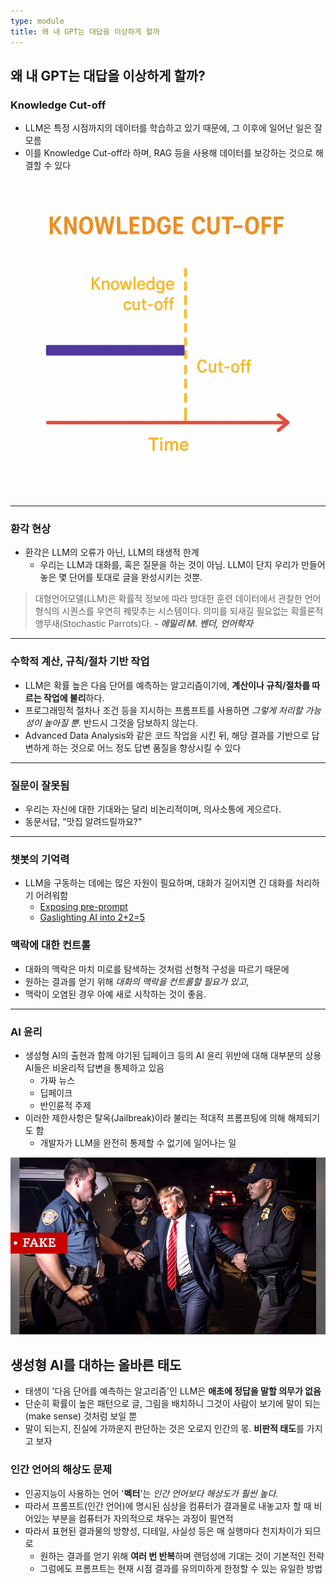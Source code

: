 ```yaml
---
type: module
title: 왜 내 GPT는 대답을 이상하게 할까
---
```


## 왜 내 GPT는 대답을 이상하게 할까?

### Knowledge Cut-off

- LLM은 특정 시점까지의 데이터를 학습하고 있기 때문에, 그 이후에 일어난 일은 잘 모름
- 이를 Knowledge Cut-off라 하며, RAG 등을 사용해 데이터를 보강하는 것으로 해결할 수 있다

![](../attachments/chatgpt-knowledge_cutoff.png)

---

### 환각 현상

- 환각은 LLM의 오류가 아닌, LLM의 태생적 한계
	- 우리는 LLM과 대화를, 혹은 질문을 하는 것이 아님. LLM이 단지 우리가 만들어놓은 몇 단어를 토대로 글을 완성시키는 것뿐.

> 대형언어모델(LLM)은 확률적 정보에 따라 방대한 훈련 데이터에서 관찰한 언어 형식의 시퀀스를 우연히 꿰맞추는 시스템이다. 의미를 되새길 필요없는 확률론적 앵무새(Stochastic Parrots)다. ***- 에밀리 M. 벤더, 언어학자***

---

### 수학적 계산, 규칙/절차 기반 작업

- LLM은 확률 높은 다음 단어를 예측하는 알고리즘이기에, **계산이나 규칙/절차를 따르는 작업에 불리**하다. 
- 프로그래밍적 절차나 조건 등을 지시하는 프롬프트를 사용하면 *그렇게 처리할 가능성이 높아질 뿐.* 반드시 그것을 담보하지 않는다.
- Advanced Data Analysis와 같은 코드 작업을 시킨 뒤, 해당 결과를 기반으로 답변하게 하는 것으로 어느 정도 답변 품질을 향상시킬 수 있다

---

### 질문이 잘못됨

- 우리는 자신에 대한 기대와는 달리 비논리적이며, 의사소통에 게으르다.
- 동문서답, "맛집 알려드릴까요?"

---

### 챗봇의 기억력

- LLM을 구동하는 데에는 많은 자원이 필요하며, 대화가 길어지면 긴 대화를 처리하기 어려워함
	- [Exposing pre-prompt](https://www.reddit.com/r/ChatGPT/comments/12fnqhd/exposing_preprompt/?rdt=53762)
	- [Gaslighting AI into 2+2=5](https://www.youtube.com/watch?v=3wlvNfTNgB8)

### 맥락에 대한 컨트롤

- 대화의 맥락은 마치 미로를 탐색하는 것처럼 선형적 구성을 따르기 때문에 
- 원하는 결과를 얻기 위해 *대화의 맥락을 컨트롤할 필요가 있고*, 
- 맥락이 오염된 경우 아예 새로 시작하는 것이 좋음. 

---

### AI 윤리

- 생성형 AI의 출현과 함께 야기된 딥페이크 등의 AI 윤리 위반에 대해 대부분의 상용 AI들은 비윤리적 답변을 통제하고 있음
	- 가짜 뉴스
	- 딥페이크
	- 반인륜적 주제
- 이러한 제한사항은 탈옥(Jailbreak)이라 불리는 적대적 프롬프팅에 의해 해제되기도 함
	- 개발자가 LLM을 완전히 통제할 수 없기에 일어나는 일

![](../attachments/gpt-deep-fake-trump-got-caught.png)

## 생성형 AI를 대하는 올바른 태도

- 태생이 '다음 단어를 예측하는 알고리즘'인 LLM은 **애초에 정답을 말할 의무가 없음**
- 단순히 확률이 높은 패턴으로 글, 그림을 배치하니 그것이 사람이 보기에 말이 되는(make sense) 것처럼 보일 뿐
- 말이 되는지, 진실에 가까운지 판단하는 것은 오로지 인간의 몫. **비판적 태도**를 가지고 보자

### 인간 언어의 해상도 문제

- 인공지능이 사용하는 언어 '**벡터**'는 *인간 언어보다 해상도가 훨씬 높다.*
- 따라서 프롬프트(인간 언어)에 명시된 심상을 컴퓨터가 결과물로 내놓고자 할 때 비어있는 부분을 컴퓨터가 자의적으로 채우는 과정이 필연적
- 따라서 표현된 결과물의 방향성, 디테일, 사실성 등은 매 실행마다 천지차이가 되므로
	- 원하는 결과를 얻기 위해 **여러 번 반복**하며 랜덤성에 기대는 것이 기본적인 전략
	- 그럼에도 프롬프트는 현재 시점 결과를 유의미하게 한정할 수 있는 유일한 방법